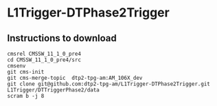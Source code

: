 # L1Trigger-DTPhase2Trigger

## Instructions to download

```
cmsrel CMSSW_11_1_0_pre4
cd CMSSW_11_1_0_pre4/src
cmsenv
git cms-init
git cms-merge-topic  dtp2-tpg-am:AM_106X_dev
git clone git@github.com:dtp2-tpg-am/L1Trigger-DTPhase2Trigger.git L1Trigger/DTTriggerPhase2/data
scram b -j 8
```
